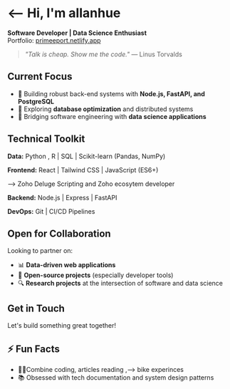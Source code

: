 
#   <-- Hi, I'm  allanhue 

**Software Developer | Data Science Enthusiast**  
 Portfolio: [primeeport.netlify.app](https://primeeport.netlify.app/)   

> *"Talk is cheap. Show me the code."* — Linus Torvalds  

##  Current Focus
- 🚀 Building robust back-end systems with **Node.js, FastAPI, and PostgreSQL**
- 🧠 Exploring **database optimization** and distributed systems
- 🤖 Bridging software engineering with **data science applications**

## Technical Toolkit

**Data:** Python , R | SQL | Scikit-learn (Pandas, NumPy) 

**Frontend:** React | Tailwind CSS | JavaScript (ES6+) 

--> Zoho Deluge Scripting and Zoho ecosytem developer

**Backend:** Node.js | Express | FastAPI 


**DevOps:** Git | CI/CD Pipelines  

##  Open for Collaboration
Looking to partner on:
- 📊 **Data-driven web applications**
- 🧩 **Open-source projects** (especially developer tools)
- 🔍 **Research projects** at the intersection of software and data science

##  Get in Touch
Let's build something great together!  

## ⚡ Fun Facts
- 🏋️‍♂Combine coding, articles reading ,--> bike experinces 
- 📚 Obsessed with tech documentation and system design patterns
